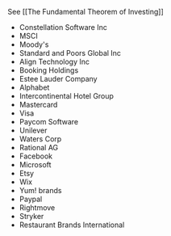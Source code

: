 
See [[The Fundamental Theorem of Investing]]

- Constellation Software Inc
- MSCI
- Moody's
- Standard and Poors Global Inc
- Align Technology Inc
- Booking Holdings
- Estee Lauder Company
- Alphabet
- Intercontinental Hotel Group
- Mastercard
- Visa
- Paycom Software
- Unilever
- Waters Corp
- Rational AG
- Facebook
- Microsoft
- Etsy
- Wix 
- Yum! brands
- Paypal
- Rightmove
- Stryker
- Restaurant Brands International







